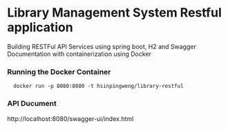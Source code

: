 # Library Management System Restful application


Building RESTFul API Services using spring boot, H2 and Swagger Documentation with containerization using Docker

### Running the Docker Container

`   docker run -p 8080:8080 -t hsinpingweng/library-restful  `

### API Ducument 

http://localhost:8080/swagger-ui/index.html
